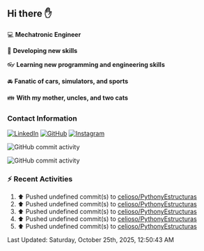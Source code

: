 ## Hi there ✋

:computer: **Mechatronic Engineer**

:pencil: **Developing new skills**

:eyeglasses: **Learning new programming and engineering skills**

:oncoming_automobile: **Fanatic of cars, simulators, and sports**

:family: **With my mother, uncles, and two cats**

### Contact Information

[![LinkedIn](https://img.shields.io/badge/LinkedIn-Profile-blue?logo=linkedin)](https://www.linkedin.com/in/mario-alexander-vargas-celis/)      [![GitHub](https://img.shields.io/badge/GitHub-Profile-black?logo=github)](https://github.com/celioso)      [![Instagram](https://img.shields.io/badge/Instagram-Profile-E4405F?logo=instagram&logoColor=white)](https://www.instagram.com/celismarioalexander/)

![GitHub commit activity](https://img.shields.io/github/commit-activity/w/celioso/Cursos-de-Platzi)

![GitHub commit activity](https://img.shields.io/github/commit-activity/m/celioso/Cursos-de-Platzi)

### :zap: Recent Activities
<!--RECENT_ACTIVITY:start-->
1. ⬆️ Pushed undefined commit(s) to [celioso/PythonyEstructuras](https://github.com/celioso/PythonyEstructuras)<br>
2. ⬆️ Pushed undefined commit(s) to [celioso/PythonyEstructuras](https://github.com/celioso/PythonyEstructuras)<br>
3. ⬆️ Pushed undefined commit(s) to [celioso/PythonyEstructuras](https://github.com/celioso/PythonyEstructuras)<br>
4. ⬆️ Pushed undefined commit(s) to [celioso/PythonyEstructuras](https://github.com/celioso/PythonyEstructuras)<br>
5. ⬆️ Pushed undefined commit(s) to [celioso/PythonyEstructuras](https://github.com/celioso/PythonyEstructuras)<br>
<!--RECENT_ACTIVITY:end-->

<!--RECENT_ACTIVITY:last_update-->
Last Updated: Saturday, October 25th, 2025, 12:50:43 AM
<!--RECENT_ACTIVITY:last_update_end-->